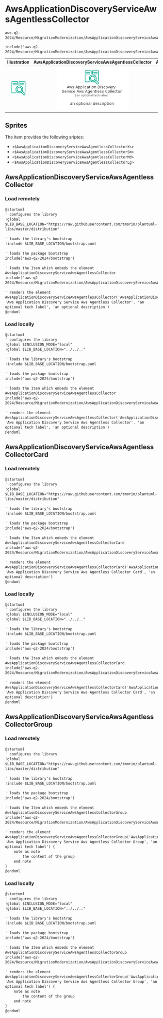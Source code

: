 # AwsApplicationDiscoveryServiceAwsAgentlessCollector


```text
aws-q2-2024/Resource/MigrationModernization/AwsApplicationDiscoveryServiceAwsAgentlessCollector
```

```text
include('aws-q2-2024/Resource/MigrationModernization/AwsApplicationDiscoveryServiceAwsAgentlessCollector')
```



| Illustration | AwsApplicationDiscoveryServiceAwsAgentlessCollector | AwsApplicationDiscoveryServiceAwsAgentlessCollectorCard | AwsApplicationDiscoveryServiceAwsAgentlessCollectorGroup |
| :---: | :---: | :---: | :---: |
| ![illustration for Illustration](../../../aws-q2-2024/Resource/MigrationModernization/AwsApplicationDiscoveryServiceAwsAgentlessCollector.png) | ![illustration for AwsApplicationDiscoveryServiceAwsAgentlessCollector](../../../aws-q2-2024/Resource/MigrationModernization/AwsApplicationDiscoveryServiceAwsAgentlessCollector.Local.png) | ![illustration for AwsApplicationDiscoveryServiceAwsAgentlessCollectorCard](../../../aws-q2-2024/Resource/MigrationModernization/AwsApplicationDiscoveryServiceAwsAgentlessCollectorCard.Local.png) | ![illustration for AwsApplicationDiscoveryServiceAwsAgentlessCollectorGroup](../../../aws-q2-2024/Resource/MigrationModernization/AwsApplicationDiscoveryServiceAwsAgentlessCollectorGroup.Local.png) |



## Sprites
The item provides the following sriptes:

- `<$AwsApplicationDiscoveryServiceAwsAgentlessCollectorXs>`
- `<$AwsApplicationDiscoveryServiceAwsAgentlessCollectorSm>`
- `<$AwsApplicationDiscoveryServiceAwsAgentlessCollectorMd>`
- `<$AwsApplicationDiscoveryServiceAwsAgentlessCollectorLg>`





## AwsApplicationDiscoveryServiceAwsAgentlessCollector

### Load remotely
```plantuml
@startuml
' configures the library
!global $LIB_BASE_LOCATION="https://raw.githubusercontent.com/tmorin/plantuml-libs/master/distribution"

' loads the library's bootstrap
!include $LIB_BASE_LOCATION/bootstrap.puml

' loads the package bootstrap
include('aws-q2-2024/bootstrap')

' loads the Item which embeds the element AwsApplicationDiscoveryServiceAwsAgentlessCollector
include('aws-q2-2024/Resource/MigrationModernization/AwsApplicationDiscoveryServiceAwsAgentlessCollector')

' renders the element
AwsApplicationDiscoveryServiceAwsAgentlessCollector('AwsApplicationDiscoveryServiceAwsAgentlessCollector', 'Aws Application Discovery Service Aws Agentless Collector', 'an optional tech label', 'an optional description')
@enduml
```

### Load locally
```plantuml
@startuml
' configures the library
!global $INCLUSION_MODE="local"
!global $LIB_BASE_LOCATION="../../.."

' loads the library's bootstrap
!include $LIB_BASE_LOCATION/bootstrap.puml

' loads the package bootstrap
include('aws-q2-2024/bootstrap')

' loads the Item which embeds the element AwsApplicationDiscoveryServiceAwsAgentlessCollector
include('aws-q2-2024/Resource/MigrationModernization/AwsApplicationDiscoveryServiceAwsAgentlessCollector')

' renders the element
AwsApplicationDiscoveryServiceAwsAgentlessCollector('AwsApplicationDiscoveryServiceAwsAgentlessCollector', 'Aws Application Discovery Service Aws Agentless Collector', 'an optional tech label', 'an optional description')
@enduml
```

## AwsApplicationDiscoveryServiceAwsAgentlessCollectorCard

### Load remotely
```plantuml
@startuml
' configures the library
!global $LIB_BASE_LOCATION="https://raw.githubusercontent.com/tmorin/plantuml-libs/master/distribution"

' loads the library's bootstrap
!include $LIB_BASE_LOCATION/bootstrap.puml

' loads the package bootstrap
include('aws-q2-2024/bootstrap')

' loads the Item which embeds the element AwsApplicationDiscoveryServiceAwsAgentlessCollectorCard
include('aws-q2-2024/Resource/MigrationModernization/AwsApplicationDiscoveryServiceAwsAgentlessCollector')

' renders the element
AwsApplicationDiscoveryServiceAwsAgentlessCollectorCard('AwsApplicationDiscoveryServiceAwsAgentlessCollectorCard', 'Aws Application Discovery Service Aws Agentless Collector Card', 'an optional description')
@enduml
```

### Load locally
```plantuml
@startuml
' configures the library
!global $INCLUSION_MODE="local"
!global $LIB_BASE_LOCATION="../../.."

' loads the library's bootstrap
!include $LIB_BASE_LOCATION/bootstrap.puml

' loads the package bootstrap
include('aws-q2-2024/bootstrap')

' loads the Item which embeds the element AwsApplicationDiscoveryServiceAwsAgentlessCollectorCard
include('aws-q2-2024/Resource/MigrationModernization/AwsApplicationDiscoveryServiceAwsAgentlessCollector')

' renders the element
AwsApplicationDiscoveryServiceAwsAgentlessCollectorCard('AwsApplicationDiscoveryServiceAwsAgentlessCollectorCard', 'Aws Application Discovery Service Aws Agentless Collector Card', 'an optional description')
@enduml
```

## AwsApplicationDiscoveryServiceAwsAgentlessCollectorGroup

### Load remotely
```plantuml
@startuml
' configures the library
!global $LIB_BASE_LOCATION="https://raw.githubusercontent.com/tmorin/plantuml-libs/master/distribution"

' loads the library's bootstrap
!include $LIB_BASE_LOCATION/bootstrap.puml

' loads the package bootstrap
include('aws-q2-2024/bootstrap')

' loads the Item which embeds the element AwsApplicationDiscoveryServiceAwsAgentlessCollectorGroup
include('aws-q2-2024/Resource/MigrationModernization/AwsApplicationDiscoveryServiceAwsAgentlessCollector')

' renders the element
AwsApplicationDiscoveryServiceAwsAgentlessCollectorGroup('AwsApplicationDiscoveryServiceAwsAgentlessCollectorGroup', 'Aws Application Discovery Service Aws Agentless Collector Group', 'an optional tech label') {
    note as note
        the content of the group
    end note
}
@enduml
```

### Load locally
```plantuml
@startuml
' configures the library
!global $INCLUSION_MODE="local"
!global $LIB_BASE_LOCATION="../../.."

' loads the library's bootstrap
!include $LIB_BASE_LOCATION/bootstrap.puml

' loads the package bootstrap
include('aws-q2-2024/bootstrap')

' loads the Item which embeds the element AwsApplicationDiscoveryServiceAwsAgentlessCollectorGroup
include('aws-q2-2024/Resource/MigrationModernization/AwsApplicationDiscoveryServiceAwsAgentlessCollector')

' renders the element
AwsApplicationDiscoveryServiceAwsAgentlessCollectorGroup('AwsApplicationDiscoveryServiceAwsAgentlessCollectorGroup', 'Aws Application Discovery Service Aws Agentless Collector Group', 'an optional tech label') {
    note as note
        the content of the group
    end note
}
@enduml
```

